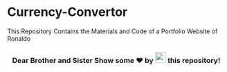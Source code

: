 # Currency-Convertor
<P>This Repository Contains the Materials and Code of a Portfolio Website of Ronaldo</P>
<h3 align="center">Dear Brother and Sister Show some ❤ by <img src="https://imgur.com/o7ncZFp.jpg" height=25px width=25px> this repository!</h3>
